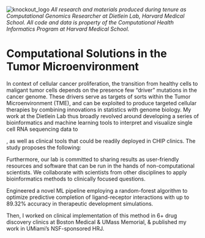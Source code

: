 ![knockout_logo](https://github.com/aniketxdey/hms_research/assets/168318141/6f6dfca6-061b-4dbe-be88-0a1727eb909e)
_All research and materials produced during tenure as Computational Genomics Researcher at Dietlein Lab, Harvard Medical School. All code and data is property of the Computational Health Informatics Program at Harvard Medical School._

# Computational Solutions in the Tumor Microenvironment

In context of cellular cancer proliferation, the transition from healthy cells to maligant tumor cells depends on the presence few “driver” mutations in the cancer genome. These drivers serve as targets of sorts within the Tumor Microenvironment (TME), and can be exploited to produce targeted cellular therapies by combining innovations in statistics with genome biology. My work at the Dietlein Lab thus broadly revolved around developing a series of bioinformatics and machine learning tools to interpret and visualize single cell RNA sequencing data to 

 , as well as clinical tools that could be readily deployed in CHIP clinics. The study proposes the following:


Furthermore, our lab is committed to sharing results as user-friendly resources and software that can be run in the hands of non-computational scientists. We collaborate with scientists from other disciplines to apply bioinformatics methods to clinically focused questions.

Engineered a novel ML pipeline employing a random-forest algorithm to optimize predictive completion of ligand-receptor interactions with up to 89.32% accuracy in therapeutic development simulations. 

Then, I worked on clinical implementation of this method in 6+ drug discovery clinics at Boston Medical & UMass Memorial, & published my work in UMiami’s NSF-sponsored HRJ. 
